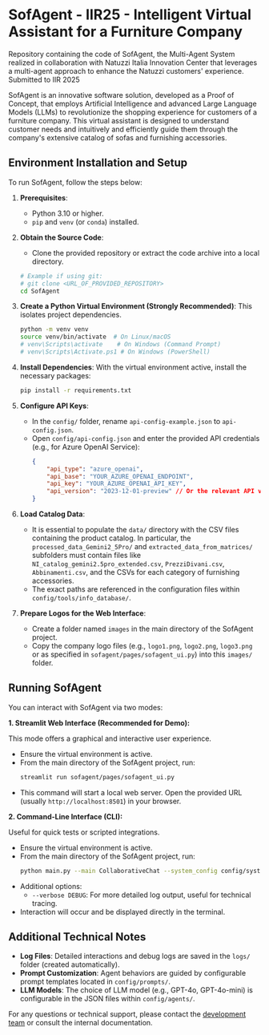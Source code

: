 # SofAgent - IIR25 - Intelligent Virtual Assistant for a Furniture Company
Repository containing the code of SofAgent, the Multi-Agent System realized in collaboration with Natuzzi Italia Innovation Center that leverages a multi-agent approach to enhance the Natuzzi customers' experience. Submitted to IIR 2025

SofAgent is an innovative software solution, developed as a Proof of Concept, that employs Artificial Intelligence and advanced Large Language Models (LLMs) to revolutionize the shopping experience for customers of a furniture company. This virtual assistant is designed to understand customer needs and intuitively and efficiently guide them through the company's extensive catalog of sofas and furnishing accessories.

## Environment Installation and Setup

To run SofAgent, follow the steps below:

1.  **Prerequisites**:
    *   Python 3.10 or higher.
    *   `pip` and `venv` (or `conda`) installed.

2.  **Obtain the Source Code**:
    *   Clone the provided repository or extract the code archive into a local directory.
    ```bash
    # Example if using git:
    # git clone <URL_OF_PROVIDED_REPOSITORY>
    cd SofAgent 
    ```

3.  **Create a Python Virtual Environment (Strongly Recommended)**:
    This isolates project dependencies.
    ```bash
    python -m venv venv
    source venv/bin/activate  # On Linux/macOS
    # venv\Scripts\activate    # On Windows (Command Prompt)
    # venv\Scripts\Activate.ps1 # On Windows (PowerShell)
    ```

4.  **Install Dependencies**:
    With the virtual environment active, install the necessary packages:
    ```bash
    pip install -r requirements.txt
    ```

5.  **Configure API Keys**:
    *   In the `config/` folder, rename `api-config-example.json` to `api-config.json`.
    *   Open `config/api-config.json` and enter the provided API credentials (e.g., for Azure OpenAI Service):
        ```json
        {
            "api_type": "azure_openai",
            "api_base": "YOUR_AZURE_OPENAI_ENDPOINT",
            "api_key": "YOUR_AZURE_OPENAI_API_KEY",
            "api_version": "2023-12-01-preview" // Or the relevant API version
        }
        ```

6.  **Load Catalog Data**:
    *   It is essential to populate the `data/` directory with the CSV files containing the product catalog. In particular, the `processed_data_Gemini2_5Pro/` and `extracted_data_from_matrices/` subfolders must contain files like `NI_catalog_gemini2.5pro_extended.csv`, `PrezziDivani.csv`, `Abbinamenti.csv`, and the CSVs for each category of furnishing accessories.
    *   The exact paths are referenced in the configuration files within `config/tools/info_database/`.

7.  **Prepare Logos for the Web Interface**:
    *   Create a folder named `images` in the main directory of the SofAgent project.
    *   Copy the company logo files (e.g., `logo1.png`, `logo2.png`, `logo3.png` or as specified in `sofagent/pages/sofagent_ui.py`) into this `images/` folder.

## Running SofAgent

You can interact with SofAgent via two modes:

**1. Streamlit Web Interface (Recommended for Demo):**

This mode offers a graphical and interactive user experience.

*   Ensure the virtual environment is active.
*   From the main directory of the SofAgent project, run:
    ```bash
    streamlit run sofagent/pages/sofagent_ui.py
    ```
*   This command will start a local web server. Open the provided URL (usually `http://localhost:8501`) in your browser.

**2. Command-Line Interface (CLI):**

Useful for quick tests or scripted integrations.

*   Ensure the virtual environment is active.
*   From the main directory of the SofAgent project, run:
    ```bash
    python main.py --main CollaborativeChat --system_config config/systems/collaboration/chat.json --api_config config/api-config.json
    ```
*   Additional options:
    *   `--verbose DEBUG`: For more detailed log output, useful for technical tracing.
*   Interaction will occur and be displayed directly in the terminal.

## Additional Technical Notes

*   **Log Files**: Detailed interactions and debug logs are saved in the `logs/` folder (created automatically).
*   **Prompt Customization**: Agent behaviors are guided by configurable prompt templates located in `config/prompts/`.
*   **LLM Models**: The choice of LLM model (e.g., GPT-4o, GPT-4o-mini) is configurable in the JSON files within `config/agents/`.

For any questions or technical support, please contact the [development team](mailto:m.valentini7@phd.poliba.it) or consult the internal documentation.
